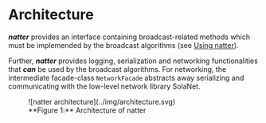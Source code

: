 # Architecture

***natter*** provides an interface containing broadcast-related methods which must be implemended by the broadcast algorithms (see [Using natter](../using.md#implement-a-broadcast-algorithm)).

Further, ***natter*** provides logging, serialization and networking functionalities that ***can*** be used by the broadcast algorithms.
For networking, the intermediate facade-class ``NetworkFacade`` abstracts away serializing and communicating with the low-level network library SolaNet.

<figure markdown>
  ![natter architecture](../img/architecture.svg)
  <figcaption markdown>**Figure 1:** Architecture of natter</figcaption>
</figure>
